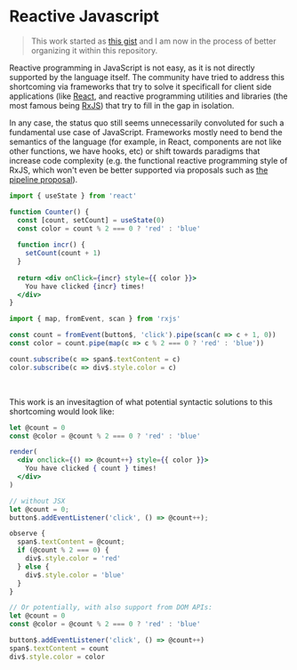 # Reactive Javascript

> This work started as [this gist](https://gist.github.com/loreanvictor/ef4fbc84e6be32adfb1404d6e0e7d05e) and I am now in the process of better organizing it within this repository.

Reactive programming in JavaScript is not easy, as it is not directly supported by the language itself. The community have tried to address this shortcoming via frameworks that try to solve it specificall for client side applications (like [React](https://reactjs.org), and reactive programming utilities and libraries (the most famous being [RxJS](https://rxjs.dev)) that try to fill in the gap in isolation.

In any case, the status quo still seems unnecessarily convoluted for such a fundamental use case of JavaScript. Frameworks mostly need to bend the semantics of the language (for example, in React, components are not like other functions, we have hooks, etc) or shift towards paradigms that increase code complexity (e.g. the functional reactive programming style of RxJS, which won't even be better supported via proposals such as [the pipeline proposal](https://github.com/tc39/proposal-pipeline-operator)).


```jsx
import { useState } from 'react'

function Counter() {
  const [count, setCount] = useState(0)
  const color = count % 2 === 0 ? 'red' : 'blue'
  
  function incr() {
    setCount(count + 1)
  }
  
  return <div onClick={incr} style={{ color }}>
    You have clicked {incr} times!
  </div>
}
```
```js
import { map, fromEvent, scan } from 'rxjs'

const count = fromEvent(button$, 'click').pipe(scan(c => c + 1, 0))
const color = count.pipe(map(c => c % 2 === 0 ? 'red' : 'blue'))

count.subscribe(c => span$.textContent = c)
color.subscribe(c => div$.style.color = c)
```

<br>

This work is an invesitagtion of what potential syntactic solutions to this shortcoming would look like:

```jsx
let @count = 0
const @color = @count % 2 === 0 ? 'red' : 'blue'

render(
  <div onclick={() => @count++} style={{ color }}>
    You have clicked { count } times!
  </div>
)
```
```js
// without JSX
let @count = 0;
button$.addEventListener('click', () => @count++);

observe {
  span$.textContent = @count;
  if (@count % 2 === 0) {
    div$.style.color = 'red'
  } else {
    div$.style.color = 'blue'
  }
}
```
```js
// Or potentially, with also support from DOM APIs:
let @count = 0
const @color = @count % 2 === 0 ? 'red' : 'blue'

button$.addEventListener('click', () => @count++)
span$.textContent = count
div$.style.color = color
```

